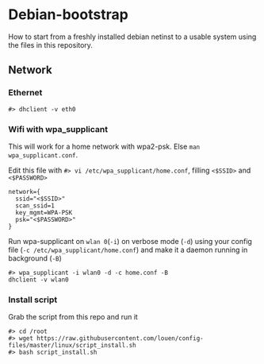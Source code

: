 # Debian-bootstrap

How to start from a freshly installed debian netinst to a usable system using the files in this repository.

## Network

### Ethernet 
```
#> dhclient -v eth0
```

### Wifi with wpa_supplicant

This will work for a home network with wpa2-psk. Else `man wpa_supplicant.conf`.


Edit this file with `#> vi /etc/wpa_supplicant/home.conf`, filling `<$SSID>` and `<$PASSWORD>`
```
network={
  ssid="<$SSID>"
  scan_ssid=1
  key_mgmt=WPA-PSK
  psk="<$PASSWORD>"
}
```

Run wpa-supplicant on `wlan 0`(`-i`) on verbose mode (`-d`) using your config file (`-c /etc/wpa_supplicant/home.conf`) and make it a daemon running in background (`-B`)
```
#> wpa_supplicant -i wlan0 -d -c home.conf -B 
dhclient -v wlan0
```

### Install script

Grab the script from this repo and run it

```
#> cd /root
#> wget https://raw.githubusercontent.com/louen/config-files/master/linux/script_install.sh
#> bash script_install.sh
```
